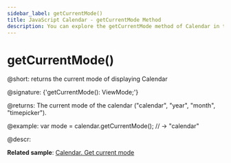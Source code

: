 ```yaml
---
sidebar_label: getCurrentMode()
title: JavaScript Calendar - getCurrentMode Method 
description: You can explore the getCurrentMode method of Calendar in the documentation of the DHTMLX JavaScript UI library. Browse developer guides and API reference, try out code examples and live demos, and download a free 30-day evaluation version of DHTMLX Suite 7.
---
```


# getCurrentMode()

@short: returns the current mode of displaying Calendar

@signature: {'getCurrentMode(): ViewMode;'}

@returns:
The current mode of the calendar ("calendar", "year", "month", "timepicker").

@example:
var mode = calendar.getCurrentMode(); // -> "calendar"

@descr:

**Related sample**: [Calendar. Get current mode](https://snippet.dhtmlx.com/fadykqoc)

[comment]: # (@related: calendar/operating_calendar.md#gettingcurrentmode)
